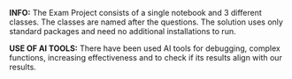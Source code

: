 **INFO:** The Exam Project consists of a single notebook and 3 different classes. The classes are named after the questions. The solution uses only standard packages and need no additional installations to run. 



**USE OF AI TOOLS:** 
There have been used AI tools for debugging, complex functions, increasing effectiveness and to check if its results align with our results.

